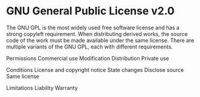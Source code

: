 GNU General Public License v2.0
===============================

The GNU GPL is the most widely
used free software license and
has a strong copyleft
requirement. When distributing
derived works, the source code
of the work must be made
available under the same
license. There are multiple
variants of the GNU GPL, each
with different requirements.

Permissions
Commercial use
Modification
Distribution
Private use

Conditions
License and copyright notice
State changes
Disclose source
Same license

Limitations
Liability
Warranty

